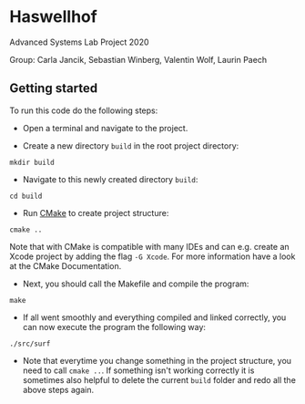 # Haswellhof
Advanced Systems Lab Project 2020

Group: Carla Jancik, Sebastian Winberg, Valentin Wolf, Laurin Paech

## Getting started

To run this code do the following steps:

- Open a terminal and navigate to the project.

- Create a new directory `build` in the root project directory:

```
mkdir build
```

- Navigate to this newly created directory `build`:

```
cd build
```

- Run [CMake](https://cmake.org/download/) to create project structure: 

```
cmake ..
```

Note that with CMake is compatible with many IDEs and can e.g. create an Xcode project by adding the flag `-G Xcode`. For more information have a look at the CMake Documentation.

- Next, you should call the Makefile and compile the program:

```
make
```

- If all went smoothly and everything compiled and linked correctly, you can now execute the program the following way:

```
./src/surf
```

- Note that everytime you change something in the project structure, you need to call `cmake ..`. If something isn't working correctly it is sometimes also helpful to delete the current `build` folder and redo all the above steps again.

 



